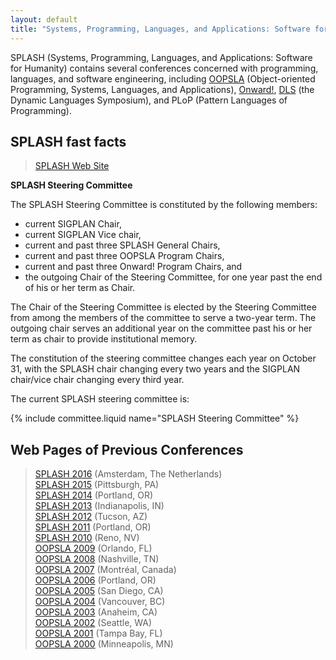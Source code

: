 ```yaml
---
layout: default
title: "Systems, Programming, Languages, and Applications: Software for Humanity (SPLASH)"
---
```

SPLASH (Systems, Programming, Languages, and Applications: Software for Humanity) contains several conferences concerned with programming, languages, and software engineering, including [OOPSLA](OOPSLA/)  (Object-oriented Programming, Systems, Languages, and Applications), [Onward!](Onward), [DLS](DLS) (the Dynamic Languages Symposium), and PLoP (Pattern Languages of Programming).

SPLASH fast facts
-----------------

> [SPLASH Web Site](http://splashcon.org/)  

**SPLASH Steering Committee**

The SPLASH Steering Committee is constituted by the following
members:

-   current SIGPLAN Chair,
-   current SIGPLAN Vice chair,
-   current and past three SPLASH General Chairs,
-   current and past three OOPSLA Program Chairs, 
-   current and past three Onward! Program Chairs, and
-   the outgoing Chair of the Steering Committee, for one year past the end of
    his or her term as Chair.

The Chair of the Steering Committee is elected by the Steering Committee from
among the members of the committee to serve a two-year term.  The outgoing
chair serves an additional year on the committee past his or her term as chair
to provide institutional memory.

The constitution of the steering committee changes each year on October 31,
with the SPLASH chair changing every two years and the SIGPLAN chair/vice
chair changing every third year.

The current SPLASH steering committee is:

{% include committee.liquid name="SPLASH Steering Committee" %}


Web Pages of Previous Conferences
---------------------------------
> [SPLASH 2016](http://2016.splashcon.org/) (Amsterdam, The Netherlands)  
> [SPLASH 2015](http://2015.splashcon.org/) (Pittsburgh, PA)  
> [SPLASH 2014](http://2014.splashcon.org/) (Portland, OR)  
> [SPLASH 2013](http://splashcon.org/2013/) (Indianapolis, IN)  
> [SPLASH 2012](http://splashcon.org/2012/) (Tucson, AZ)  
> [SPLASH 2011](http://splashcon.org/2011/) (Portland, OR)  
> [SPLASH 2010](http://splashcon.org/2010/) (Reno, NV)  
> [OOPSLA 2009](http://www.oopsla.org/oopsla2009/) (Orlando, FL)  
> [OOPSLA 2008](http://www.oopsla.org/oopsla2008/) (Nashville, TN)  
> [OOPSLA 2007](http://www.oopsla.org/oopsla2007/) (Montr&#233;al, Canada)  
> [OOPSLA 2006](http://www.oopsla.org/2006/) (Portland, OR)  
> [OOPSLA 2005](http://www.oopsla.org/2005/) (San Diego, CA)  
> [OOPSLA 2004](http://www.oopsla.org/2004/) (Vancouver, BC)  
> [OOPSLA 2003](http://www.oopsla.org/oopsla2003/files/) (Anaheim, CA)  
> [OOPSLA 2002](http://oopsla.acm.org/oopsla2002/) (Seattle, WA)  
> [OOPSLA 2001](http://oopsla.acm.org/oopsla2001/) (Tampa Bay, FL)  
> [OOPSLA 2000](http://oopsla.acm.org/oopsla2k/) (Minneapolis, MN)   


